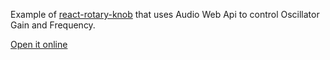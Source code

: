 Example of [react-rotary-knob](https://github.com/hugozap/react-rotary-knob)
that uses Audio Web Api to control Oscillator Gain and Frequency.

[Open it online](http://audio-thing2.surge.sh/)
